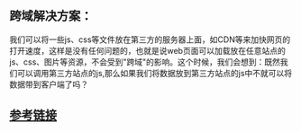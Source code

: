 ## 跨域解决方案：
我们可以将一些js、css等文件放在第三方的服务器上面，如CDN等来加快网页的打开速度，这样是没有任何问题的，也就是说web页面可以加载放在任意站点的js、css、图片等资源，不会受到"跨域"的影响。这个时候，我们会想到：既然我们可以调用第三方站点的js,那么如果我们将数据放到第三方站点的js中不就可以将数据带到客户端了吗？

## [参考链接](https://github.com/FatDong1/cross-domain)